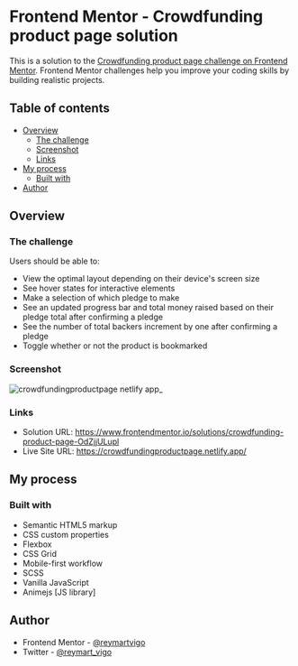 # Frontend Mentor - Crowdfunding product page solution

This is a solution to the [Crowdfunding product page challenge on Frontend Mentor](https://www.frontendmentor.io/challenges/crowdfunding-product-page-7uvcZe7ZR). Frontend Mentor challenges help you improve your coding skills by building realistic projects. 

## Table of contents

- [Overview](#overview)
  - [The challenge](#the-challenge)
  - [Screenshot](#screenshot)
  - [Links](#links)
- [My process](#my-process)
  - [Built with](#built-with)  
- [Author](#author)


## Overview

### The challenge

Users should be able to:

- View the optimal layout depending on their device's screen size
- See hover states for interactive elements
- Make a selection of which pledge to make
- See an updated progress bar and total money raised based on their pledge total after confirming a pledge
- See the number of total backers increment by one after confirming a pledge
- Toggle whether or not the product is bookmarked

### Screenshot

![crowdfundingproductpage netlify app_](https://user-images.githubusercontent.com/111113305/212533768-8c3470f5-0762-48f5-b61d-20fa018cf4e2.png)

### Links

- Solution URL: https://www.frontendmentor.io/solutions/crowdfunding-product-page-OdZjjULupl
- Live Site URL: https://crowdfundingproductpage.netlify.app/

## My process

### Built with

- Semantic HTML5 markup
- CSS custom properties
- Flexbox
- CSS Grid
- Mobile-first workflow
- SCSS
- Vanilla JavaScript
- Animejs [JS library]

## Author

- Frontend Mentor - [@reymartvigo](https://www.frontendmentor.io/profile/reymartvigo)
- Twitter - [@reymart_vigo](https://www.twitter.com/reymart_vigo)

